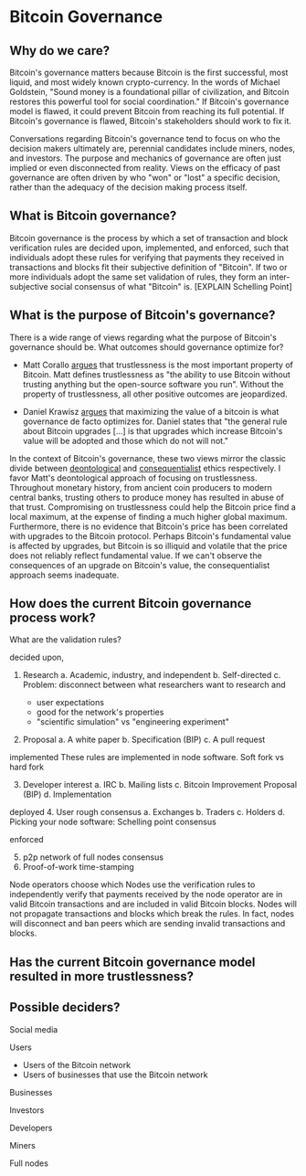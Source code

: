 # Bitcoin Governance

## Why do we care?

Bitcoin's governance matters because Bitcoin is the first successful, most liquid, and most widely known crypto-currency. In the words of Michael Goldstein, "Sound money is a foundational pillar of civilization, and Bitcoin restores this powerful tool for social coordination." If Bitcoin's governance model is flawed, it could prevent Bitcoin from reaching its full potential. If Bitcoin's governance is flawed, Bitcoin's stakeholders should work to fix it. 

Conversations regarding Bitcoin's governance tend to focus on who the decision makers ultimately are, perennial candidates include miners, nodes, and investors. The purpose and mechanics of governance are often just implied or even disconnected from reality. Views on the efficacy of past governance are often driven by who "won" or "lost" a specific decision, rather than the adequacy of the decision making process itself.

## What is Bitcoin governance? 

Bitcoin governance is the process by which a set of transaction and block verification rules are decided upon, implemented, and enforced, such that individuals adopt these rules for verifying that payments they received in transactions and blocks fit their subjective definition of "Bitcoin". If two or more individuals adopt the same set validation of rules, they form an inter-subjective social consensus of what "Bitcoin" is.
[EXPLAIN Schelling Point]

## What is the purpose of Bitcoin's governance?

There is a wide range of views regarding what the purpose of Bitcoin's governance should be. What outcomes should governance optimize for?

 - Matt Corallo [argues](http://bluematt.bitcoin.ninja/2017/02/28/bitcoin-trustlessness/) that trustlessness is the most important property of Bitcoin. Matt defines trustlessness as "the ability to use Bitcoin without trusting anything but the open-source software you run". Without the property of trustlessness, all other positive outcomes are jeopardized.

 - Daniel Krawisz [argues](https://nakamotoinstitute.org/mempool/who-controls-bitcoin/) that maximizing the value of a bitcoin is what governance de facto optimizes for. Daniel states that "the general rule about Bitcoin upgrades [...] is that upgrades which increase Bitcoin's value will be adopted and those which do not will not."
 
In the context of Bitcoin's governance, these two views mirror the classic divide between [deontological](https://en.wikipedia.org/wiki/Deontological_ethics) and [consequentialist](https://en.wikipedia.org/wiki/Consequentialism) ethics respectively. I favor Matt's deontological approach of focusing on trustlessness. Throughout monetary history, from ancient coin producers to modern central banks, trusting others to produce money has resulted in abuse of that trust. Compromising on trustlessness could help the Bitcoin price find a local maximum, at the expense of finding a much higher global maximum. Furthermore, there is no evidence that Bitcoin's price has been correlated with upgrades to the Bitcoin protocol. Perhaps Bitcoin's fundamental value is affected by upgrades, but Bitcoin is so illiquid and volatile that the price does not reliably reflect fundamental value. If we can't observe the consequences of an upgrade on Bitcoin's value, the consequentialist approach seems inadequate.



## How does the current Bitcoin governance process work?

What are the validation rules?

decided upon, 

1. Research
 a. Academic, industry, and independent
 b. Self-directed
 c. Problem: disconnect between what researchers want to research and
    * user expectations
    * good for the network's properties
    * "scientific simulation" vs "engineering experiment"

2. Proposal
 a. A white paper
 b. Specification (BIP)
 c. A pull request
 
implemented 
These rules are implemented in node software. 
Soft fork vs hard fork

3. Developer interest
 a. IRC
 b. Mailing lists
 c. Bitcoin Improvement Proposal (BIP)
 d. Implementation

deployed
4. User rough consensus
 a. Exchanges
 b. Traders
 c. Holders
 d. Picking your node software: Schelling point consensus

enforced

 
5. p2p network of full nodes consensus
6. Proof-of-work time-stamping

Node operators choose which  Nodes use the verification rules to independently verify that payments received by the node operator are in valid Bitcoin transactions and are included in valid Bitcoin blocks. 
Nodes will not propagate  transactions and blocks which break the rules. In fact, nodes will disconnect and ban peers which are sending invalid transactions and blocks. 

## Has the current Bitcoin governance model resulted in more trustlessness?


## Possible deciders?

Social media

Users
* Users of the Bitcoin network 
* Users of businesses that use the Bitcoin network

Businesses

Investors

Developers

Miners

Full nodes



